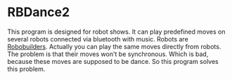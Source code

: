 RBDance2
========

This program is designed for robot shows. It can play predefined moves on several robots connected via bluetooth with music. Robots are [Robobuilders](http://www.robobuilder.net/en/). 
Actually you can play the same moves directly from robots. The problem is that their moves won't be synchronous. Which is bad, because these moves are supposed to be dance.
So this program solves this problem.
